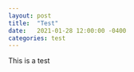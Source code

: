 ```yaml
---
layout: post
title:  "Test"
date:   2021-01-28 12:00:00 -0400
categories: test
---
```


This is a test
